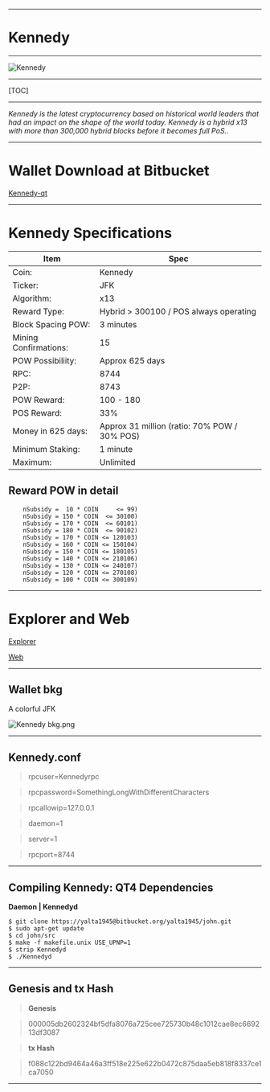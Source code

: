 -----


**Kennedy**
=========

----


![Kennedy](https://cdn.pbrd.co/images/GM9oezX.png)




-----


[TOC]


-----





*Kennedy is the latest cryptocurrency based on historical world leaders that had an impact on the shape of the world today. Kennedy is a hybrid x13 with more than 300,000 hybrid blocks before it becomes full PoS..*


-----



Wallet Download at Bitbucket 
=======================


[Kennedy-qt](https://bitbucket.org/yalta1945/kennedy-qt/downloads/Kennedy-qt.zip)

-----

Kennedy Specifications
=======================



Item        |  Spec     |
 --------  |  --------  
Coin:         |  Kennedy    |  
Ticker:       |  JFK    | 
Algorithm:       |  x13    |
Reward Type:       |  Hybrid > 300100 / POS always operating    | 
Block Spacing POW:       |  3 minutes    | 
Mining Confirmations:       |  15    |
POW Possibiliity:       |  Approx 625 days    |
RPC:       |  8744    | 
P2P:       |  8743    |
POW Reward:       |  100 - 180    | 
POS Reward:       |  33%    | 
Money in 625 days:       |  Approx 31 million (ratio: 70% POW / 30% POS)    |      |
Minimum Staking:       |  1 minute    | 
Maximum:       |  Unlimited    |      |




Reward POW in detail
-------------


        nSubsidy =  10 * COIN     <= 99)
        nSubsidy = 150 * COIN  <= 30100)
        nSubsidy = 170 * COIN  <= 60101)
        nSubsidy = 180 * COIN  <= 90102)
        nSubsidy = 170 * COIN <= 120103)
        nSubsidy = 160 * COIN <= 150104)
        nSubsidy = 150 * COIN <= 180105)
        nSubsidy = 140 * COIN <= 210106)
        nSubsidy = 130 * COIN <= 240107)
        nSubsidy = 120 * COIN <= 270108)
        nSubsidy = 100 * COIN <= 300109)
         


-----

Explorer and Web 
=======================

[Explorer](http://45.76.133.13:3001/)

[Web](http://j-f-k.info)


------


Wallet bkg
-------------



A colorful JFK



![Kennedy bkg.png](https://cdn.pbrd.co/images/GM9mcX8.png)


-----



Kennedy.conf
--------------------

> rpcuser=Kennedyrpc

> rpcpassword=SomethingLongWithDifferentCharacters

> rpcallowip=127.0.0.1

> daemon=1

> server=1

> rpcport=8744


-----


Compiling Kennedy: QT4 Dependencies
--------------------

**Daemon | Kennedyd**





    $ git clone https://yalta1945@bitbucket.org/yalta1945/john.git 
    $ sudo apt-get update
    $ cd john/src
    $ make -f makefile.unix USE_UPNP=1
    $ strip Kennedyd
    $ ./Kennedyd



----

Genesis and tx Hash
--------------------

> **Genesis**

> 000005db2602324bf5dfa8076a725cee725730b48c1012cae8ec669213df3087


> **tx Hash**

> f088c122bd9464a46a3ff518e225e622b0472c875daa5eb818f8337ce1ca7050


-----
